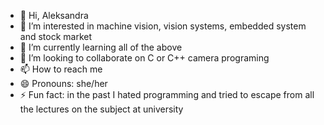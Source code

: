 - 👋 Hi, Aleksandra
- 👀 I’m interested in machine vision, vision systems, embedded system and stock market
- 🌱 I’m currently learning all of the above
- 💞️ I’m looking to collaborate on C or C++ camera programing
- 📫 How to reach me 
- 😄 Pronouns: she/her
- ⚡ Fun fact: in the past I hated programming and tried to escape from all the lectures on the subject at university

<!---
Alex22148/Alex22148 is a ✨ special ✨ repository because its `README.md` (this file) appears on your GitHub profile.
You can click the Preview link to take a look at your changes.
--->
